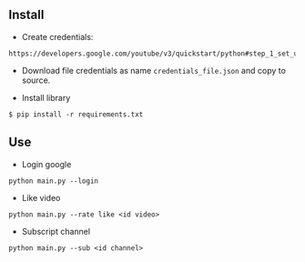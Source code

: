 ## Install
- Create credentials:
```
https://developers.google.com/youtube/v3/quickstart/python#step_1_set_up_your_project_and_credentials
```
- Download file credentials as name `credentials_file.json` and copy to source.

- Install library
```
$ pip install -r requirements.txt
```

## Use
- Login google
```
python main.py --login
```

- Like video
```
python main.py --rate like <id video>
```

- Subscript channel
```
python main.py --sub <id channel>
```